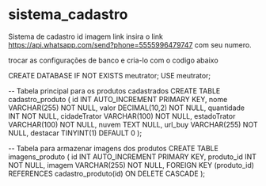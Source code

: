 # sistema_cadastro
Sistema de cadastro id imagem link
insira o link https://api.whatsapp.com/send?phone=5555996479747 com seu numero.


trocar as configurações de banco e cria-lo com o codigo abaixo

CREATE DATABASE IF NOT EXISTS meutrator;
USE meutrator;

-- Tabela principal para os produtos cadastrados
CREATE TABLE cadastro_produto (
    id INT AUTO_INCREMENT PRIMARY KEY,
    nome VARCHAR(255) NOT NULL,
    valor DECIMAL(10,2) NOT NULL,
    quantidade INT NOT NULL,
    cidadeTrator VARCHAR(100) NOT NULL,
    estadoTrator VARCHAR(100) NOT NULL,
    nuvem TEXT NULL,
    url_buy VARCHAR(255) NOT NULL,
    destacar TINYINT(1) DEFAULT 0
);

-- Tabela para armazenar imagens dos produtos
CREATE TABLE imagens_produto (
    id INT AUTO_INCREMENT PRIMARY KEY,
    produto_id INT NOT NULL,
    imagem VARCHAR(255) NOT NULL,
    FOREIGN KEY (produto_id) REFERENCES cadastro_produto(id) ON DELETE CASCADE
);
